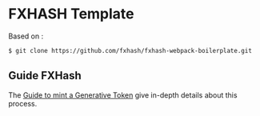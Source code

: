 FXHASH Template
================
Based on :
```sh
$ git clone https://github.com/fxhash/fxhash-webpack-boilerplate.git 
```

## Guide FXHash 

The [Guide to mint a Generative Token](https://fxhash.xyz/articles/guide-mint-generative-token) give in-depth details about this process.